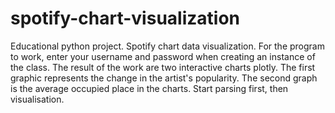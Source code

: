 # spotify-chart-visualization
Educational python project.
Spotify chart data visualization.
For the program to work, enter your username and password 
when creating an instance of the class.
The result of the work are two interactive charts plotly. 
The first graphic represents the change in the artist's popularity. 
The second graph is the average occupied place in the charts.
Start parsing first, then visualisation.
